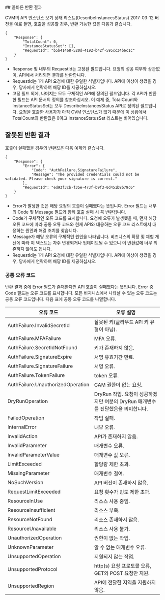 ﻿﻿﻿﻿## 올바른 반환 결과CVM의 API 인스턴스 보기 상태 리스트(DescribeInstancesStatus) 2017-03-12 버전을 예로 들면, 호출을 성공할 경우, 반환 가능한 값은 다음과 같습니다.    {        "Response": {            "TotalCount": 0,            "InstanceStatusSet": [],            "RequestId": "b5b41468-520d-4192-b42f-595cc34b6c1c"        }    }* Response 및 내부의 RequestId는 고정된 필드입니다. 요청의 성공 여부와 상관없이, API에서 처리되면 결과를 반환합니다.* RequestId는 1개 API 요청에 대한 유일한 식별자입니다. API에 이상이 생겼을 경우, 당사에게 연락하여 해당 ID를 제공하십시오.* 고정 필드 외에, 나머지는 모두 구체적인 API에 정의된 필드입니다. 각 API가 반환한 필드는 API 문서의 정의를 참조하십시오. 이 예제 중, TotalCount와 InstanceStatusSet는 모두 DescribeInstancesStatus API로 정의된 필드입니다. 요청을 호출한 사용자가 아직 CVM 인스턴스가 없기 때문에 이 상황에서 TotalCount의 반환값은 0이고 InstanceStatusSet 리스트는 비어있습니다.## 잘못된 반환 결과호출이 실패했을 경우의 반환값은 다음 예제와 같습니다.    {        "Response": {            "Error": {                "Code": "AuthFailure.SignatureFailure",                "Message": "The provided credentials could not be validated. Please check your signature is correct."            },            "RequestId": "ed93f3cb-f35e-473f-b9f3-0d451b8b79c6"        }    }* Error가 발생한 것은 해당 요청의 호출이 실패했다는 뜻입니다. Error 필드는 내부의 Code 및 Message 필드와 함께 호출 실패 시 꼭 반환됩니다.* Code가 구체적인 오류 코드를 표시합니다. 요청에 오류가 발생했을 때, 먼저 해당 오류 코드에 따라 공통 오류 코드와 현재 API와 대응하는 오류 코드 리스트에서 대응하는 원인과 해결 조치를 찾습니다.* Message가 해당 오류의 구체적인 원인을 나타냅니다. 비즈니스의 확장 및 체험 개선에 따라 이 텍스트는 자주 변경되거나 업데이트될 수 있으니 이 반환값에 너무 의존하지 않아도 됩니다.* RequestId는 1개 API 요청에 대한 유일한 식별자입니다. API에 이상이 생겼을 경우, 당사에게 연락하여 해당 ID를 제공하십시오.### 공통 오류 코드반환 결과 중에 Error 필드가 존재한다면 API 호출이 실패했다는 뜻입니다. Error 중 Code 필드는 오류 코드를 표시합니다. 모든 비지니스에서 나타날 수 있는 오류 코드는 공통 오류 코드입니다. 다음 표에 공통 오류 코드를 나열합니다.| 오류 코드 | 오류 설명 ||----------|----------|| AuthFailure.InvalidSecretId | 잘못된 키(클라우드 API 키 유형이 아님). || AuthFailure.MFAFailure | MFA 오류. || AuthFailure.SecretIdNotFound | 키가 존재하지 않음. || AuthFailure.SignatureExpire | 서명 유효기간 만료. || AuthFailure.SignatureFailure | 서명 오류. || AuthFailure.TokenFailure | token 오류. || AuthFailure.UnauthorizedOperation | CAM 권한이 없는 요청. || DryRunOperation | DryRun 작업. 요청이 성공하겠지만 여분의 DryRun 매개변수를 전달했음을 의미합니다. || FailedOperation | 작업 실패. || InternalError | 내부 오류. || InvalidAction | API가 존재하지 않음. || InvalidParameter | 매개변수 오류. || InvalidParameterValue | 매개변수 값 오류. || LimitExceeded | 할당량 제한 초과. || MissingParameter | 매개변수 결여. || NoSuchVersion | API 버전이 존재하지 않음. || RequestLimitExceeded | 요청 횟수가 빈도 제한 초과. || ResourceInUse | 리소스 사용 중임. || ResourceInsufficient | 리소스 부족. || ResourceNotFound | 리소스 존재하지 않음. || ResourceUnavailable | 리소스 사용 불가. || UnauthorizedOperation | 권한이 없는 작업. || UnknownParameter | 알 수 없는 매개변수 오류. || UnsupportedOperation | 지원되지 않는 작업. || UnsupportedProtocol | http(s) 요청 프로토콜 오류, GET와 POST 요청만 지원. || UnsupportedRegion | API에 전달한 지역을 지원하지 않음. |